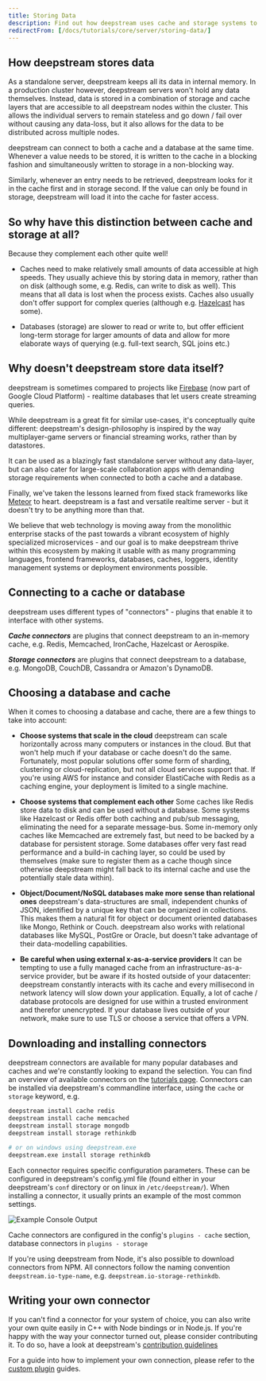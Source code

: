 ```yaml
---
title: Storing Data
description: Find out how deepstream uses cache and storage systems to store your data
redirectFrom: [/docs/tutorials/core/server/storing-data/]
---
```


## How deepstream stores data
As a standalone server, deepstream keeps all its data in internal memory. In a production cluster however, deepstream servers won't hold any data themselves. Instead, data is stored in a combination of storage and cache layers that are accessible to all deepstream nodes within the cluster. This allows the individual servers to remain stateless and go down / fail over without causing any data-loss, but it also allows for the data to be distributed across multiple nodes.

deepstream can connect to both a cache and a database at the same time.
Whenever a value needs to be stored, it is written to the cache in a blocking fashion and simultaneously written to storage in a non-blocking way.

Similarly, whenever an entry needs to be retrieved, deepstream looks for it in the cache first and in storage second. If the value can only be found in storage, deepstream will load it into the cache for faster access.

## So why have this distinction between cache and storage at all?

Because they complement each other quite well!

- Caches need to make relatively small amounts of data accessible at high speeds. They usually achieve this by storing data in memory, rather than on disk (although some, e.g. Redis, can write to disk as well). This means that all data is lost when the process exists. Caches also usually don't offer support for complex queries (although e.g. [Hazelcast](/tutorials/plugins/cache/hazelcast/) has some).

- Databases (storage) are slower to read or write to, but offer efficient long-term storage for larger amounts of data and allow for more elaborate ways of querying (e.g. full-text search, SQL joins etc.)

## Why doesn't deepstream store data itself?
deepstream is sometimes compared to projects like [Firebase](https://firebase.google.com/) (now part of Google Cloud Platform)  - realtime databases that let users create streaming queries.

While deepstream is a great fit for similar use-cases, it's conceptually quite different: deepstream's design-philosophy is inspired by the way multiplayer-game servers or financial streaming works, rather than by datastores.

It can be used as a blazingly fast standalone server without any data-layer, but can also cater for large-scale collaboration apps with demanding storage requirements when connected to both a cache and a database.

Finally, we've taken the lessons learned from fixed stack frameworks like [Meteor](https://www.meteor.com/) to heart. deepstream is a fast and versatile realtime server - but it doesn't try to be anything more than that.

We believe that web technology is moving away from the monolithic enterprise stacks of the past towards a vibrant ecosystem of highly specialized microservices - and our goal is to make deepstream thrive within this ecosystem by making it usable with as many programming languages, frontend frameworks, databases, caches, loggers, identity management systems or deployment environments possible.

## Connecting to a cache or database
deepstream uses different types of "connectors" - plugins that enable it to interface with other systems.

***Cache connectors*** are plugins that connect deepstream to an in-memory cache, e.g. Redis, Memcached, IronCache, Hazelcast or Aerospike.

***Storage connectors*** are plugins that connect deepstream to a database, e.g. MongoDB, CouchDB, Cassandra or Amazon's DynamoDB.

## Choosing a database and cache
When it comes to choosing a database and cache, there are a few things to take into account:

- **Choose systems that scale in the cloud** deepstream can scale horizontally across many computers or instances in the cloud. But that won't help much if your database or cache doesn't do the same. Fortunately, most popular solutions offer some form of sharding, clustering or cloud-replication, but not all cloud services support that. If you're using AWS for instance and consider ElastiCache with Redis as a caching engine, your deployment is limited to a single machine.

- **Choose systems that complement each other** Some caches like Redis store data to disk and can be used without a database. Some systems like Hazelcast or Redis offer both caching and pub/sub messaging, eliminating the need for a separate message-bus. Some in-memory only caches like Memcached are extremely fast, but need to be backed by a database for persistent storage. Some databases offer very fast read performance and a build-in caching layer, so could be used by themselves (make sure to register them as a cache though since otherwise deepstream might fall back to its internal cache and use the potentially stale data within).

- **Object/Document/NoSQL databases make more sense than relational ones** deepstream's data-structures are small, independent chunks of JSON, identified by a unique key that can be organized in collections. This makes them a natural fit for object or document oriented databases like Mongo, Rethink or Couch. deepstream also works with relational databases like MySQL, PostGre or Oracle, but doesn't take advantage of their data-modelling capabilities.

- **Be careful when using external x-as-a-service providers**
It can be tempting to use a fully managed cache from an infrastructure-as-a-service provider, but be aware if its hosted outside of your datacenter: deepstream constantly interacts with its cache and every millisecond in network latency will slow down your application.
Equally, a lot of cache / database protocols are designed for use within a trusted environment and therefor unencrypted. If your database lives outside of your network, make sure to use TLS or choose a service that offers a VPN.

## Downloading and installing connectors
deepstream connectors are available for many popular databases and caches and we're constantly looking to expand the selection. You can find an overview of available connectors on the [tutorials page](/tutorials/). Connectors can be installed via deepstream's commandline interface, using the `cache` or `storage` keyword, e.g.

```bash
deepstream install cache redis
deepstream install cache memcached
deepstream install storage mongodb
deepstream install storage rethinkdb

# or on windows using deepstream.exe
deepstream.exe install storage rethinkdb
```

Each connector requires specific configuration parameters. These can be configured in deepstream's config.yml file (found either in your deepstream's `conf` directory or on linux in `/etc/deepstream/`). When installing a connector, it usually prints an example of the most common settings.

![Example Console Output](console-output-elasticsearch-install.png)

Cache connectors are configured in the config's `plugins - cache` section, database connectors in `plugins - storage`

If you're using deepstream from Node, it's also possible to download connectors from NPM. All connectors follow the naming convention `deepstream.io-type-name`, e.g. `deepstream.io-storage-rethinkdb`.

## Writing your own connector
If you can't find a connector for your system of choice, you can also write your own quite easily in C++ with Node bindings or in Node.js. If you're happy with the way your connector turned out, please consider contributing it. To do so, have a look at deepstream's [contribution guidelines](/info/contribution-guidelines/)

For a guide into how to implement your own connection, please refer to the [custom plugin](/tutorials/custom-plugins/an-overview/) guides.
